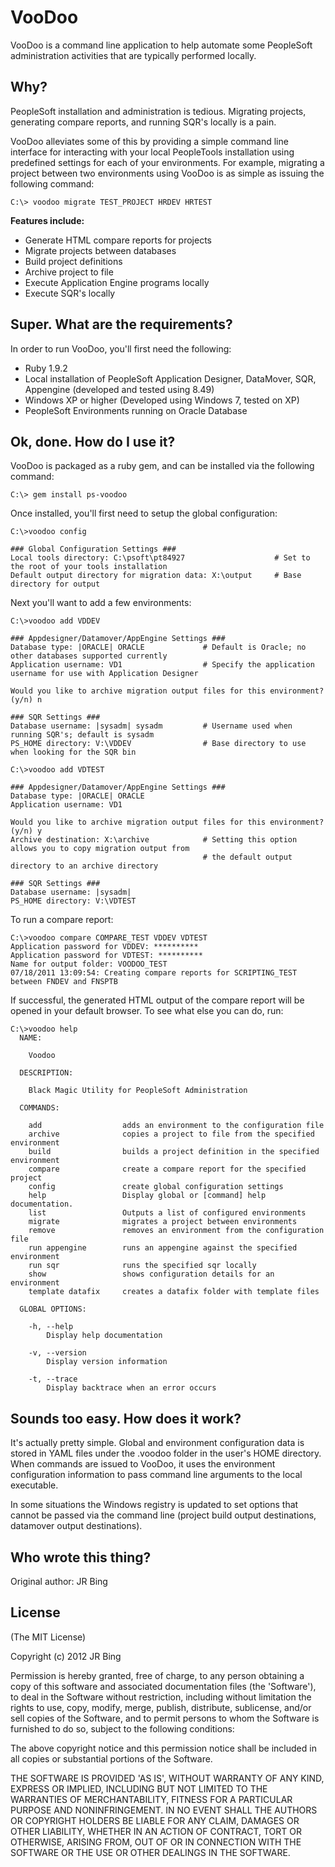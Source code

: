 VooDoo
===========

VooDoo is a command line application to help automate some PeopleSoft
administration activities that are typically performed locally.

Why?
---- 

PeopleSoft installation and administration is tedious.
Migrating projects, generating compare reports, and running SQR's
locally is a pain.

VooDoo alleviates some of this by providing a simple command line
interface for interacting with your local PeopleTools installation
using predefined settings for each of your environments. For example,
migrating a project between two environments using VooDoo is as simple
as issuing the following command:

    C:\> voodoo migrate TEST_PROJECT HRDEV HRTEST

**Features include:**

* Generate HTML compare reports for projects
* Migrate projects between databases
* Build project definitions
* Archive project to file
* Execute Application Engine programs locally
* Execute SQR's locally


Super. What are the requirements?
---------------------------------

In order to run VooDoo, you'll first need the following:

* Ruby 1.9.2 
* Local installation of PeopleSoft Application Designer, DataMover, SQR, Appengine (developed and tested using 8.49)
* Windows XP or higher (Developed using Windows 7, tested on XP)
* PeopleSoft Environments running on Oracle Database

Ok, done. How do I use it?
--------------------------

VooDoo is packaged as a ruby gem, and can be installed via the following command:  

    C:\> gem install ps-voodoo

Once installed, you'll first need to setup the global configuration:

    C:\>voodoo config

    ### Global Configuration Settings ###
    Local tools directory: C:\psoft\pt84927                    # Set to the root of your tools installation
    Default output directory for migration data: X:\output     # Base directory for output

Next you'll want to add a few environments:

    C:\>voodoo add VDDEV

    ### Appdesigner/Datamover/AppEngine Settings ###
    Database type: |ORACLE| ORACLE             # Default is Oracle; no other databases supported currently
    Application username: VD1                  # Specify the application username for use with Application Designer

    Would you like to archive migration output files for this environment? (y/n) n

    ### SQR Settings ###
    Database username: |sysadm| sysadm         # Username used when running SQR's; default is sysadm
    PS_HOME directory: V:\VDDEV                # Base directory to use when looking for the SQR bin

    C:\>voodoo add VDTEST

    ### Appdesigner/Datamover/AppEngine Settings ###
    Database type: |ORACLE| ORACLE
    Application username: VD1

    Would you like to archive migration output files for this environment? (y/n) y
    Archive destination: X:\archive            # Setting this option allows you to copy migration output from
                                               # the default output directory to an archive directory

    ### SQR Settings ###
    Database username: |sysadm|
    PS_HOME directory: V:\VDTEST

To run a compare report: 

    C:\>voodoo compare COMPARE_TEST VDDEV VDTEST
    Application password for VDDEV: **********
    Application password for VDTEST: **********
    Name for output folder: VOODOO_TEST
    07/18/2011 13:09:54: Creating compare reports for SCRIPTING_TEST between FNDEV and FNSPTB

If successful, the generated HTML output of the compare report will be
opened in your default browser. To see what else you can do, run:

    C:\>voodoo help
      NAME:

        Voodoo

      DESCRIPTION:

        Black Magic Utility for PeopleSoft Administration

      COMMANDS:

        add                  adds an environment to the configuration file
        archive              copies a project to file from the specified environment
        build                builds a project definition in the specified environment
        compare              create a compare report for the specified project
        config               create global configuration settings
        help                 Display global or [command] help documentation.
        list                 Outputs a list of configured environments
        migrate              migrates a project between environments
        remove               removes an environment from the configuration file
        run appengine        runs an appengine against the specified environment
        run sqr              runs the specified sqr locally
        show                 shows configuration details for an environment
        template datafix     creates a datafix folder with template files

      GLOBAL OPTIONS:

        -h, --help
            Display help documentation

        -v, --version
            Display version information

        -t, --trace
            Display backtrace when an error occurs



Sounds too easy.  How does it work?
----------------------------------

It's actually pretty simple. Global and environment configuration data
is stored in YAML files under the .voodoo folder in the user's HOME
directory. When commands are issued to VooDoo, it uses the environment
configuration information to pass command line arguments to the local
executable.

In some situations the Windows registry is updated to set options
that cannot be passed via the command line (project build output
destinations, datamover output destinations).


Who wrote this thing?
---------------------

Original author: JR Bing

License
-------

(The MIT License) 

Copyright (c) 2012 JR Bing

Permission is hereby granted, free of charge, to any person obtaining
a copy of this software and associated documentation files (the
'Software'), to deal in the Software without restriction, including
without limitation the rights to use, copy, modify, merge, publish,
distribute, sublicense, and/or sell copies of the Software, and to
permit persons to whom the Software is furnished to do so, subject to
the following conditions:

The above copyright notice and this permission notice shall be included
in all copies or substantial portions of the Software.

THE SOFTWARE IS PROVIDED 'AS IS', WITHOUT WARRANTY OF ANY KIND,
EXPRESS OR IMPLIED, INCLUDING BUT NOT LIMITED TO THE WARRANTIES OF
MERCHANTABILITY, FITNESS FOR A PARTICULAR PURPOSE AND NONINFRINGEMENT.
IN NO EVENT SHALL THE AUTHORS OR COPYRIGHT HOLDERS BE LIABLE FOR ANY
CLAIM, DAMAGES OR OTHER LIABILITY, WHETHER IN AN ACTION OF CONTRACT,
TORT OR OTHERWISE, ARISING FROM, OUT OF OR IN CONNECTION WITH THE
SOFTWARE OR THE USE OR OTHER DEALINGS IN THE SOFTWARE.
